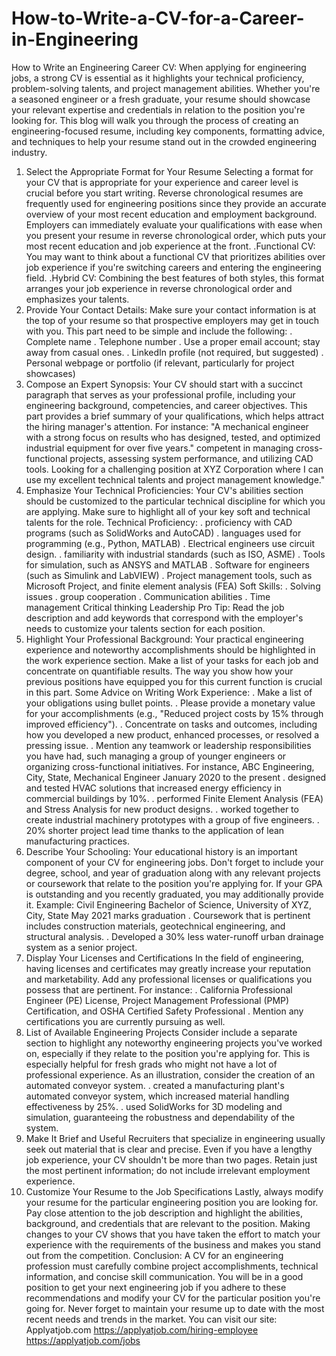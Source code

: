 # How-to-Write-a-CV-for-a-Career-in-Engineering
How to Write an Engineering Career CV:
When applying for engineering jobs, a strong CV is essential as it highlights your technical proficiency, problem-solving talents, and project management abilities. Whether you're a seasoned engineer or a fresh graduate, your resume should showcase your relevant expertise and credentials in relation to the position you're looking for. This blog will walk you through the process of creating an engineering-focused resume, including key components, formatting advice, and techniques to help your resume stand out in the crowded engineering industry.
1. Select the Appropriate Format for Your Resume
Selecting a format for your CV that is appropriate for your experience and career level is crucial before you start writing. Reverse chronological resumes are frequently used for engineering positions since they provide an accurate overview of your most recent education and employment background. Employers can immediately evaluate your qualifications with ease when you present your resume in reverse chronological order, which puts your most recent education and job experience at the front.
.Functional CV: You may want to think about a functional CV that prioritizes abilities over job experience if you're switching careers and entering the engineering field.
.Hybrid CV: Combining the best features of both styles, this format arranges your job experience in reverse chronological order and emphasizes your talents.
2. Provide Your Contact Details:
Make sure your contact information is at the top of your resume so that prospective employers may get in touch with you. This part need to be simple and include the following:
. Complete name
. Telephone number
. Use a proper email account; stay away from casual ones.
. LinkedIn profile (not required, but suggested)
. Personal webpage or portfolio (if relevant, particularly for project showcases)
3. Compose an Expert Synopsis:
Your CV should start with a succinct paragraph that serves as your professional profile, including your engineering background, competencies, and career objectives. This part provides a brief summary of your qualifications, which helps attract the hiring manager's attention.
For instance: "A mechanical engineer with a strong focus on results who has designed, tested, and optimized industrial equipment for over five years." competent in managing cross-functional projects, assessing system performance, and utilizing CAD tools. Looking for a challenging position at XYZ Corporation where I can use my excellent technical talents and project management knowledge."
4. Emphasize Your Technical Proficiencies:
Your CV's abilities section should be customized to the particular technical discipline for which you are applying. Make sure to highlight all of your key soft and technical talents for the role.
Technical Proficiency:
. proficiency with CAD programs (such as SolidWorks and AutoCAD)
. languages used for programming (e.g., Python, MATLAB)
. Electrical engineers use circuit design.
. familiarity with industrial standards (such as ISO, ASME)
. Tools for simulation, such as ANSYS and MATLAB
. Software for engineers (such as Simulink and LabVIEW)
. Project management tools, such as Microsoft Project, and finite element analysis (FEA)
Soft Skills:
. Solving issues
. group cooperation
. Communication abilities
. Time management Critical thinking Leadership
Pro Tip: Read the job description and add keywords that correspond with the employer's needs to customize your talents section for each position.
5. Highlight Your Professional Background:
Your practical engineering experience and noteworthy accomplishments should be highlighted in the work experience section. Make a list of your tasks for each job and concentrate on quantifiable results. The way you show how your previous positions have equipped you for this current function is crucial in this part.
Some Advice on Writing Work Experience:
. Make a list of your obligations using bullet points.
. Please provide a monetary value for your accomplishments (e.g., "Reduced project costs by 15% through improved efficiency").
. Concentrate on tasks and outcomes, including how you developed a new product, enhanced processes, or resolved a pressing issue.
. Mention any teamwork or leadership responsibilities you have had, such managing a group of younger engineers or organizing cross-functional initiatives.
For instance, ABC Engineering, City, State, Mechanical Engineer
January 2020 to the present
. designed and tested HVAC solutions that increased energy efficiency in commercial buildings by 10%.
. performed Finite Element Analysis (FEA) and Stress Analysis for new product designs.
. worked together to create industrial machinery prototypes with a group of five engineers.
. 20% shorter project lead time thanks to the application of lean manufacturing practices.
6. Describe Your Schooling:
Your educational history is an important component of your CV for engineering jobs. Don't forget to include your degree, school, and year of graduation along with any relevant projects or coursework that relate to the position you're applying for. If your GPA is outstanding and you recently graduated, you may additionally provide it.
Example: Civil Engineering Bachelor of Science, University of XYZ, City, State
May 2021 marks graduation
. Coursework that is pertinent includes construction materials, geotechnical engineering, and structural analysis.
. Developed a 30% less water-runoff urban drainage system as a senior project.
7. Display Your Licenses and Certifications
In the field of engineering, having licenses and certificates may greatly increase your reputation and marketability. Add any professional licenses or qualifications you possess that are pertinent.
For instance:
. California Professional Engineer (PE) License, Project Management Professional (PMP) Certification, and OSHA Certified Safety Professional
. Mention any certifications you are currently pursuing as well.
8. List of Available Engineering Projects
Consider include a separate section to highlight any noteworthy engineering projects you've worked on, especially if they relate to the position you're applying for. This is especially helpful for fresh grads who might not have a lot of professional experience.
As an illustration, consider the creation of an automated conveyor system.
. created a manufacturing plant's automated conveyor system, which increased material handling effectiveness by 25%.
. used SolidWorks for 3D modeling and simulation, guaranteeing the robustness and dependability of the system.
9. Make It Brief and Useful
Recruiters that specialize in engineering usually seek out material that is clear and precise. Even if you have a lengthy job experience, your CV shouldn't be more than two pages. Retain just the most pertinent information; do not include irrelevant employment experience.
10. Customize Your Resume to the Job Specifications
Lastly, always modify your resume for the particular engineering position you are looking for. Pay close attention to the job description and highlight the abilities, background, and credentials that are relevant to the position. Making changes to your CV shows that you have taken the effort to match your experience with the requirements of the business and makes you stand out from the competition.
Conclusion:
A CV for an engineering profession must carefully combine project accomplishments, technical information, and concise skill communication. You will be in a good position to get your next engineering job if you adhere to these recommendations and modify your CV for the particular position you're going for. Never forget to maintain your resume up to date with the most recent needs and trends in the market.
You can visit our site: Applyatjob.com
https://applyatjob.com/hiring-employee
https://applyatjob.com/jobs
